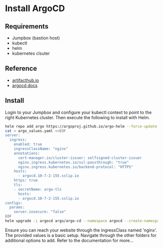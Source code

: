 # Install ArgoCD

## Requirements
- Jumpbox (bastion host)
- kubectl
- helm
- kubernetes clsuter

## Reference
- [artifacthub.io](https://artifacthub.io/packages/helm/argo/argocd-apps)
- [argocd docs](https://argo-cd.readthedocs.io/en/stable/)

## Install

Login to your Jumpbox and configure your kubectl context to point to the right Kubernetes cluster. Then execute the following to install with Helm.

```sh
helm repo add argo https://argoproj.github.io/argo-helm --force-update
cat > argo_values.yaml <<EOF
server:
  ingress:
    enabled: true
    ingressClassName: "nginx"
    annotations:
      cert-manager.io/cluster-issuer: selfsigned-cluster-issuer
      nginx.ingress.kubernetes.io/ssl-passthrough: "true"
      nginx.ingress.kubernetes.io/backend-protocol: "HTTPS"
    hosts:
      - argocd.10-7-2-155.sslip.io
    https: true
    tls:
    - secretName: argo-tls
      hosts:
      - argocd.10-7-2-155.sslip.io
configs:
  params:
    server.insecure: "false"
EOF
helm upgrade -i argocd argo/argo-cd --namespace argocd --create-namespace --values argo_values.yaml
```

Ensure you can reach your website through the ingressClass named 'nginx'.  The provided values is a basic setup. Navigate through the other folders for additional options to add. Refer to the documentation for more...
